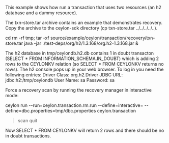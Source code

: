 This example shows how run a transaction that uses two resources (an h2 database and a dummy resource).

The txn-store.tar archive contains an example that demonstrates recovery. Copy the archive to the ceylon-sdk directory
(cp txn-store.tar ../../../../..).

cd <ceylon-sdk dirctory> 
rm -rf tmp; tar -xf source/example/ceylon/transaction/recovery/txn-store.tar
java -jar ./test-deps/org/h2/1.3.168/org.h2-1.3.168.jar &

The h2 database in tmp/ceylondb.h2.db contains 1 in doubt transacton (SELECT * FROM INFORMATION_SCHEMA.IN_DOUBT) which is adding 2 rows to the CEYLONKV relation (so SELECT * FROM CEYLONKV returns no rows). The h2 console pops up in your web browser. To log in you need the following entries:
    Driver Class: org.h2.Driver
    JDBC URL:  jdbc:h2:<ceylon-sdk directory>/tmp/ceylondb
    User Name: sa
    Password: sa

Force a recovery scan by running the recovery manager in interactive mode:

ceylon run --run=ceylon.transaction.rm.run --define=interactive= --define=dbc.properties=tmp/dbc.properties ceylon.transaction
> scan
> quit

Now SELECT * FROM CEYLONKV will return 2 rows and there should be no in doubt transactions.

